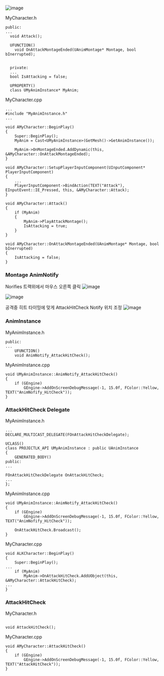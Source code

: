 
![image](https://user-images.githubusercontent.com/29656900/183891830-ced4909d-0022-4dfa-b926-6d44cbb46bec.png)



MyCharacter.h
```
public:
...
  void Attack();

  UFUNCTION()
	void OnAttackMontageEnded(UAnimMontage* Montage, bool bInerrupted);
  
  
  private:
  ...
  bool IsAttacking = false;
  
  UPROPERTY()
  class UMyAnimInstance* MyAnim;
```


MyCharacter.cpp
```
...
#include "MyAnimInstance.h"
...

void AMyCharacter::BeginPlay()
{
	Super::BeginPlay();
	MyAnim = Cast<UMyAnimInstance>(GetMesh()->GetAnimInstance());

	MyAnim->OnMontageEnded.AddDynamic(this, &AMyCharacter::OnAttackMontageEnded);
}

void AMyCharacter::SetupPlayerInputComponent(UInputComponent* PlayerInputComponent)
{
	...
	PlayerInputComponent->BindAction(TEXT("Attack"), EInputEvent::IE_Pressed, this, &AMyCharacter::Attack);
}

void AMyCharacter::Attack()
{
	if (MyAnim)
	{
		MyAnim->PlayAttackMontage();
		IsAttacking = true;
	}
}

void AMyCharacter::OnAttackMontageEnded(UAnimMontage* Montage, bool bInerrupted)
{
	IsAttacking = false;
}
```

### Montage AnimNotify
Norifies 트랙위에서 마우스 오른쪽 클릭
![image](https://user-images.githubusercontent.com/29656900/183911969-b9e251bf-24a6-4e56-997a-69ec55eb262c.png)

![image](https://user-images.githubusercontent.com/29656900/183912334-0f46bb95-d84e-48af-893d-3b542dabe7ee.png)

공격중 히트 타이밍에 맞게 AttackHitCheck Notify 위치 조정 
![image](https://user-images.githubusercontent.com/29656900/183912475-2d37f9d1-09eb-40ed-9a1a-1b2fb9ae35ec.png)


### AnimInstance 
MyAnimInstance.h
```
public:
...
	UFUNCTION()
	void AnimNotify_AttackHitCheck();
```
MyAnimInstance.cpp
```
void UMyAnimInstance::AnimNotify_AttackHitCheck()
{
	if (GEngine)
		GEngine->AddOnScreenDebugMessage(-1, 15.0f, FColor::Yellow, TEXT("AnimNofify_HitCheck"));
}
```

### AttackHitCheck Delegate
MyAnimInstance.h
```
...
DECLARE_MULTICAST_DELEGATE(FOnAttackHitCheckDelegate);

UCLASS()
class PROJECTLK_API UMyAnimInstance : public UAnimInstance
{
	GENERATED_BODY()
public:
...

FOnAttackHitCheckDelegate OnAttackHitCheck;
...
};
```

MyAnimInstance.cpp
```
void UMyAnimInstance::AnimNotify_AttackHitCheck()
{
	if (GEngine)
		GEngine->AddOnScreenDebugMessage(-1, 15.0f, FColor::Yellow, TEXT("AnimNofify_HitCheck"));
		
	OnAttackHitCheck.Broadcast();
}
```


MyCharacter.cpp
```
void ALKCharacter::BeginPlay()
{
	Super::BeginPlay();
...
	if (MyAnim)
		MyAnim->OnAttackHitCheck.AddUObject(this, &AMyCharacter::AttackHitCheck);
...
}
```
### AttackHitCheck
MyCharacter.h
```

void AttackHitCheck();
```
MyCharacter.cpp
```
void AMyCharacter::AttackHitCheck()
{
	if (GEngine)
		GEngine->AddOnScreenDebugMessage(-1, 15.0f, FColor::Yellow, TEXT("AttackHitCheck"));
}
```
